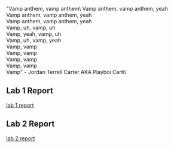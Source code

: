 "Vamp anthem, vamp anthem\ 
Vamp anthem, vamp anthem, yeah\
Vamp anthem, vamp anthem, yeah\
Vamp anthem, vamp anthem, yeah\
Vamp, uh, vamp, uh\
Vamp, yeah, vamp, uh\
Vamp, uh, vamp, yeah\
Vamp, vamp\
Vamp, vamp\
Vamp, vamp\
Vamp, vamp\
Vamp" - Jordan Terrell Carter AKA Playboi Carti\
## Lab 1 Report
[lab 1 report](guaguagua.md)
## Lab 2 Report
[lab 2 report](labReport2.md)
